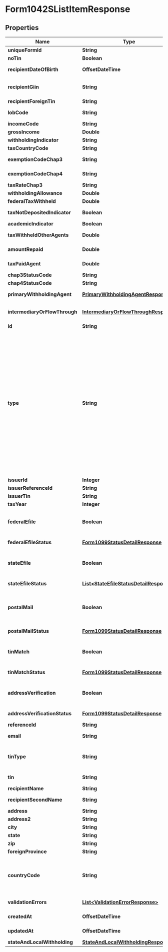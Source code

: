 

# Form1042SListItemResponse


## Properties

| Name | Type | Description | Notes |
|------------ | ------------- | ------------- | -------------|
|**uniqueFormId** | **String** | Unique form identifier |  [optional] |
|**noTin** | **Boolean** | No TIN indicator |  [optional] |
|**recipientDateOfBirth** | **OffsetDateTime** | Recipient&#39;s date of birth |  [optional] |
|**recipientGiin** | **String** | Recipient&#39;s GIIN (Global Intermediary Identification Number) |  [optional] |
|**recipientForeignTin** | **String** | Recipient&#39;s foreign TIN |  [optional] |
|**lobCode** | **String** | Limitation on benefits code |  [optional] |
|**incomeCode** | **String** | Income code |  [optional] |
|**grossIncome** | **Double** | Gross income |  [optional] |
|**withholdingIndicator** | **String** | Withholding indicator |  [optional] |
|**taxCountryCode** | **String** | Country code |  [optional] |
|**exemptionCodeChap3** | **String** | Exemption code (Chapter 3) |  [optional] |
|**exemptionCodeChap4** | **String** | Exemption code (Chapter 4) |  [optional] |
|**taxRateChap3** | **String** | Tax rate (Chapter 3) |  [optional] |
|**withholdingAllowance** | **Double** | Withholding allowance |  [optional] |
|**federalTaxWithheld** | **Double** | Federal tax withheld |  [optional] |
|**taxNotDepositedIndicator** | **Boolean** | Tax not deposited indicator |  [optional] |
|**academicIndicator** | **Boolean** | Academic indicator |  [optional] |
|**taxWithheldOtherAgents** | **Double** | Tax withheld by other agents |  [optional] |
|**amountRepaid** | **Double** | Amount repaid to recipient |  [optional] |
|**taxPaidAgent** | **Double** | Tax paid by withholding agent |  [optional] |
|**chap3StatusCode** | **String** | Chapter 3 status code |  [optional] |
|**chap4StatusCode** | **String** | Chapter 4 status code |  [optional] |
|**primaryWithholdingAgent** | [**PrimaryWithholdingAgentResponse**](PrimaryWithholdingAgentResponse.md) | Primary withholding agent information |  [optional] |
|**intermediaryOrFlowThrough** | [**IntermediaryOrFlowThroughResponse**](IntermediaryOrFlowThroughResponse.md) | Intermediary or flow-through entity information |  [optional] |
|**id** | **String** | ID of the form |  [readonly] |
|**type** | **String** | Type of the form. Will be one of:  * 940  * 941  * 943  * 944  * 945  * 1042  * 1042-S  * 1095-B  * 1095-C  * 1097-BTC  * 1098  * 1098-C  * 1098-E  * 1098-Q  * 1098-T  * 3921  * 3922  * 5498  * 5498-ESA  * 5498-SA  * 1099-MISC  * 1099-A  * 1099-B  * 1099-C  * 1099-CAP  * 1099-DIV  * 1099-G  * 1099-INT  * 1099-K  * 1099-LS  * 1099-LTC  * 1099-NEC  * 1099-OID  * 1099-PATR  * 1099-Q  * 1099-R  * 1099-S  * 1099-SA  * T4A  * W-2  * W-2G  * 1099-HC |  |
|**issuerId** | **Integer** | Issuer ID |  |
|**issuerReferenceId** | **String** | Issuer Reference ID |  [optional] |
|**issuerTin** | **String** | Issuer TIN |  [optional] |
|**taxYear** | **Integer** | Tax year |  [optional] |
|**federalEfile** | **Boolean** | Boolean indicating that federal e-filing has been scheduled for this form |  |
|**federalEfileStatus** | [**Form1099StatusDetailResponse**](Form1099StatusDetailResponse.md) | Federal e-file status |  [optional] [readonly] |
|**stateEfile** | **Boolean** | Boolean indicating that state e-filing has been scheduled for this form |  |
|**stateEfileStatus** | [**List&lt;StateEfileStatusDetailResponse&gt;**](StateEfileStatusDetailResponse.md) | State e-file status |  [optional] [readonly] |
|**postalMail** | **Boolean** | Boolean indicating that postal mailing to the recipient has been scheduled for this form |  |
|**postalMailStatus** | [**Form1099StatusDetailResponse**](Form1099StatusDetailResponse.md) | Postal mail to recipient status |  [optional] [readonly] |
|**tinMatch** | **Boolean** | Boolean indicating that TIN Matching has been scheduled for this form |  |
|**tinMatchStatus** | [**Form1099StatusDetailResponse**](Form1099StatusDetailResponse.md) | TIN Match status |  [optional] [readonly] |
|**addressVerification** | **Boolean** | Boolean indicating that address verification has been scheduled for this form |  |
|**addressVerificationStatus** | [**Form1099StatusDetailResponse**](Form1099StatusDetailResponse.md) | Address verification status |  [optional] [readonly] |
|**referenceId** | **String** | Reference ID |  [optional] |
|**email** | **String** | Recipient email address |  [optional] |
|**tinType** | **String** | Type of TIN (Tax ID Number). Will be one of:  * SSN  * EIN  * ITIN  * ATIN |  [optional] |
|**tin** | **String** | Recipient Tax ID Number |  [optional] |
|**recipientName** | **String** | Recipient name |  [optional] |
|**recipientSecondName** | **String** | Recipient second name |  [optional] |
|**address** | **String** | Address |  [optional] |
|**address2** | **String** | Address line 2 |  [optional] |
|**city** | **String** | City |  [optional] |
|**state** | **String** | US state |  [optional] |
|**zip** | **String** | Zip/postal code |  [optional] |
|**foreignProvince** | **String** | Foreign province |  [optional] |
|**countryCode** | **String** | Country code, as defined at https://www.irs.gov/e-file-providers/country-codes |  [optional] |
|**validationErrors** | [**List&lt;ValidationErrorResponse&gt;**](ValidationErrorResponse.md) | Validation errors |  [optional] [readonly] |
|**createdAt** | **OffsetDateTime** | Creation time |  [optional] [readonly] |
|**updatedAt** | **OffsetDateTime** | Update time |  [optional] [readonly] |
|**stateAndLocalWithholding** | [**StateAndLocalWithholdingResponse**](StateAndLocalWithholdingResponse.md) |  |  [optional] |



